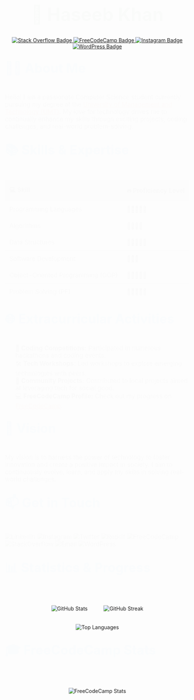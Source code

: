 <h1 align="center" style="font-size: 3.5em; color: #4CAF50; animation: fadeIn 2s;">🌟 Haseeb Khan</h1>

<p align="center">
    <a href="https://stackoverflow.com/users/23202579/haseeb-khan?tab=profile" target="_blank">
        <img src="https://img.shields.io/badge/Stack_Overflow-FFA500?style=for-the-badge&logo=stackoverflow" alt="Stack Overflow Badge">
    </a>
    <a href="https://www.freecodecamp.org/Haseeb__Khan" target="_blank">
        <img src="https://img.shields.io/badge/FreeCodeCamp-00BFFF?style=for-the-badge&logo=freecodecamp" alt="FreeCodeCamp Badge">
    </a>
    <a href="https://www.instagram.com/haseebe_khan" target="_blank">
        <img src="https://img.shields.io/badge/Instagram-D32F2F?style=for-the-badge&logo=instagram" alt="Instagram Badge">
    </a>
    <a href="https://wordpress.com/home/haseebullahkhan6.wordpress.com" target="_blank">
        <img src="https://img.shields.io/badge/WordPress-21759B?style=for-the-badge&logo=wordpress" alt="WordPress Badge">
    </a>
</p>


<h2 style="font-size: 2.5em; color: #2196F3; animation: slideIn 2s;">👨‍🎓 About Me</h2>
<p style="font-size: 1.2em; animation: fadeIn 2s;">
    Hello! I am a passionate Computer Science student currently pursuing my degree at the 
    <a href="https://www.umt.edu.pk" style="color: #FF5722; text-decoration: underline;">University of Management and Technology (UMT)</a>. 
    My love for technology drives me to continually enhance my skills through exciting projects, coding challenges, and real-world problem-solving.
</p>

<h2 style="font-size: 2.5em; color: #2196F3; animation: slideIn 2s;">📚 Skills & Expertise</h2>
<table align="center" style="width: 100%; border-collapse: collapse; font-size: 1.2em; animation: fadeIn 2s;">
    <thead>
        <tr style="background-color: #f2f2f2;">
            <th style="padding: 12px; text-align: left; border-bottom: 2px solid #ddd;">💻 Skill</th>
            <th style="padding: 12px; text-align: left; border-bottom: 2px solid #ddd;">🔥 Proficiency Level</th>
        </tr>
    </thead>
    <tbody>
        <tr>
            <td style="padding: 12px; border-bottom: 1px solid #ddd;">Programming Languages</td>
            <td style="padding: 12px; border-bottom: 1px solid #ddd;">🌟🌟🌟🌟🌟</td>
        </tr>
        <tr>
            <td style="padding: 12px; border-bottom: 1px solid #ddd;">Algorithms</td>
            <td style="padding: 12px; border-bottom: 1px solid #ddd;">🌟🌟🌟🌟</td>
        </tr>
        <tr>
            <td style="padding: 12px; border-bottom: 1px solid #ddd;">Data Structures</td>
            <td style="padding: 12px; border-bottom: 1px solid #ddd;">🌟🌟🌟🌟🌟</td>
        </tr>
        <tr>
            <td style="padding: 12px; border-bottom: 1px solid #ddd;">Software Development</td>
            <td style="padding: 12px; border-bottom: 1px solid #ddd;">🌟🌟🌟</td>
        </tr>
        <tr>
            <td style="padding: 12px; border-bottom: 1px solid #ddd;">Object-Oriented Programming (OOP)</td>
            <td style="padding: 12px; border-bottom: 1px solid #ddd;">🌟🌟🌟🌟🌟</td>
        </tr>
        <tr>
            <td style="padding: 12px; border-bottom: 1px solid #ddd;">Problem Solving (PF)</td>
            <td style="padding: 12px; border-bottom: 1px solid #ddd;">🌟🌟🌟🌟🌟</td>
        </tr>
    </tbody>
</table>

<h2 style="font-size: 2.5em; color: #2196F3; animation: slideIn 2s;">🌐 Extracurricular Activities</h2>
<ul style="font-size: 1.2em; animation: fadeIn 2s; list-style-type: none;">
    <li>🎯 <strong>Coding Competitions:</strong> Participated in numerous hackathons and coding events.</li>
    <li>🛠️ <strong>Tech Workshops:</strong> Led workshops to explore emerging technologies with peers.</li>
    <li>🤝 <strong>Community Projects:</strong> Contributed to local projects aimed at leveraging tech for social good.</li>
    <li>💻 <strong>FreeCodeCamp Profile:</strong> Check out my progress on <a href="https://www.freecodecamp.org/Haseeb__Khan" style="color: #FF5722; text-decoration: underline;">FreeCodeCamp</a>.</li>
</ul>

<h2 style="font-size: 2.5em; color: #2196F3; animation: slideIn 2s;">🚀 Vision</h2>
<p style="font-size: 1.2em; animation: fadeIn 2s;">
    My vision is to harness the power of technology to foster innovation and create a positive impact in society. I aim to continuously evolve, learn, and apply my skills in solving real-world challenges.
</p>

<h2 style="font-size: 2.5em; color: #2196F3; animation: slideIn 2s;">📫 Get in Touch</h2>
<p style="font-size: 1.2em; animation: fadeIn 2s;">
    <a href="https://www.linkedin.com/in/haseebkhan" style="text-decoration: none;">
        <img src="https://img.shields.io/badge/LinkedIn-0077B5?style=for-the-badge&logo=linkedin&logoColor=white" alt="LinkedIn">
    </a>
    <a href="https://www.instagram.com/haseebkhan" style="text-decoration: none;">
        <img src="https://img.shields.io/badge/Instagram-E4405F?style=for-the-badge&logo=instagram&logoColor=white" alt="Instagram">
    </a>
    <a href="https://twitter.com/haseebkhan" style="text-decoration: none;">
        <img src="https://img.shields.io/badge/Twitter-1DA1F2?style=for-the-badge&logo=twitter&logoColor=white" alt="Twitter">
    </a>
    <a href="https://www.reddit.com/user/haseebkhan" style="text-decoration: none;">
        <img src="https://img.shields.io/badge/Reddit-FF4500?style=for-the-badge&logo=reddit&logoColor=white" alt="Reddit">
    </a>
    <a href="https://www.freecodecamp.org/Haseeb__Khan" style="text-decoration: none;">
        <img src="https://img.shields.io/badge/FreeCodeCamp-0A0A23?style=for-the-badge&logo=freecodecamp&logoColor=white" alt="FreeCodeCamp">
    </a>
    <a href="https://stackoverflow.com/users/your-id/haseebkhan" style="text-decoration: none;">
        <img src="https://img.shields.io/badge/StackOverflow-F58025?style=for-the-badge&logo=stackoverflow&logoColor=white" alt="StackOverflow">
    </a>
    <a href="mailto:haseeb@example.com" style="text-decoration: none;">
        <img src="https://img.shields.io/badge/Gmail-D14836?style=for-the-badge&logo=gmail&logoColor=white" alt="Email">
    </a>
    <a href="https://haseebkhan.wordpress.com" style="text-decoration: none;">
        <img src="https://img.shields.io/badge/WordPress-21759B?style=for-the-badge&logo=wordpress&logoColor=white" alt="WordPress">
    </a>
</p>

<h2 style="font-size: 2.5em; color: #2196F3; animation: slideIn 2s;">📊 Statistics & Progress</h2>
<p align="center">
    <img src="https://github-readme-stats.vercel.app/api?username=Haseeb90302348&show_icons=true&theme=radical" alt="GitHub Stats" style="margin: 20px;"/>
    <img src="https://github-readme-streak-stats.herokuapp.com/?user=Haseeb90302348&theme=radical" alt="GitHub Streak" style="margin: 20px;"/>
</p>
<p align="center">
    <img src="https://github-readme-stats.vercel.app/api/top-langs/?username=Haseeb90302348&layout=compact&theme=radical" alt="Top Languages"/>
</p>

<h2 style="font-size: 2.5em; color: #2196F3; animation: slideIn 2s;">🎓 FreeCodeCamp Stats</h2>
<p align="center">
    <img src="https://api.freecodecamp.org/user/Haseeb__Khan" alt="FreeCodeCamp Stats" style="margin: 20px;"/>
</p>

<style>
    @keyframes fadeIn {
        from { opacity: 0; }
        to { opacity: 1; }
    }
    @keyframes slideIn {
        from { transform: translateY(-20px); opacity: 0; }
        to { transform: translateY(0); opacity: 1; }
    }
</style>
